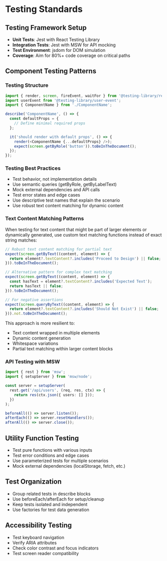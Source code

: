 # Testing Standards

## Testing Framework Setup

- **Unit Tests**: Jest with React Testing Library
- **Integration Tests**: Jest with MSW for API mocking
- **Test Environment**: jsdom for DOM simulation
- **Coverage**: Aim for 80%+ code coverage on critical paths

## Component Testing Patterns

### Testing Structure

```typescript
import { render, screen, fireEvent, waitFor } from '@testing-library/react';
import userEvent from '@testing-library/user-event';
import { ComponentName } from './ComponentName';

describe('ComponentName', () => {
  const defaultProps = {
    // Define minimal required props
  };

  it('should render with default props', () => {
    render(<ComponentName {...defaultProps} />);
    expect(screen.getByRole('button')).toBeInTheDocument();
  });
});
```

### Testing Best Practices

- Test behavior, not implementation details
- Use semantic queries (getByRole, getByLabelText)
- Mock external dependencies and API calls
- Test error states and edge cases
- Use descriptive test names that explain the scenario
- Use robust text content matching for dynamic content

### Text Content Matching Patterns

When testing for text content that might be part of larger elements or dynamically generated, use custom text matching functions instead of exact string matches:

```typescript
// Robust text content matching for partial text
expect(screen.getByText((content, element) => {
  return element?.textContent?.includes('Proceed to Design') || false;
})).toBeInTheDocument();

// Alternative pattern for complex text matching
expect(screen.getByText((content, element) => {
  const hasText = element?.textContent?.includes('Expected Text');
  return hasText || false;
})).toBeInTheDocument();

// For negative assertions
expect(screen.queryByText((content, element) => {
  return element?.textContent?.includes('Should Not Exist') || false;
})).not.toBeInTheDocument();
```

This approach is more resilient to:
- Text content wrapped in multiple elements
- Dynamic content generation
- Whitespace variations
- Partial text matching within larger content blocks

### API Testing with MSW

```typescript
import { rest } from 'msw';
import { setupServer } from 'msw/node';

const server = setupServer(
  rest.get('/api/users', (req, res, ctx) => {
    return res(ctx.json({ users: [] }));
  })
);

beforeAll(() => server.listen());
afterEach(() => server.resetHandlers());
afterAll(() => server.close());
```

## Utility Function Testing

- Test pure functions with various inputs
- Test error conditions and edge cases
- Use parameterized tests for multiple scenarios
- Mock external dependencies (localStorage, fetch, etc.)

## Test Organization

- Group related tests in describe blocks
- Use beforeEach/afterEach for setup/cleanup
- Keep tests isolated and independent
- Use factories for test data generation

## Accessibility Testing

- Test keyboard navigation
- Verify ARIA attributes
- Check color contrast and focus indicators
- Test screen reader compatibility
